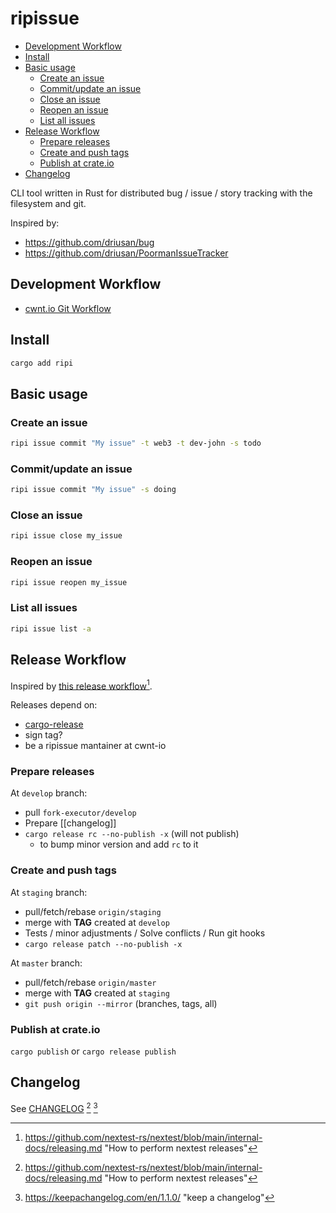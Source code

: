 # ripissue

<!-- toc -->

- [Development Workflow](#development-workflow)
- [Install](#install)
- [Basic usage](#basic-usage)
  - [Create an issue](#create-an-issue)
  - [Commit/update an issue](#commitupdate-an-issue)
  - [Close an issue](#close-an-issue)
  - [Reopen an issue](#reopen-an-issue)
  - [List all issues](#list-all-issues)
- [Release Workflow](#release-workflow)
  - [Prepare releases](#prepare-releases)
  - [Create and push tags](#create-and-push-tags)
  - [Publish at crate.io](#publish-at-crateio)
- [Changelog](#changelog)

<!-- tocstop -->

CLI tool written in Rust for distributed bug / issue / story tracking with the filesystem and git.

Inspired by:

-   https://github.com/driusan/bug
-   https://github.com/driusan/PoormanIssueTracker

## Development Workflow

  -   [cwnt.io Git Workflow](https://github.com/cwnt-io/mgmt/blob/master/git-workflow.md)

## Install

```bash
cargo add ripi
```

## Basic usage

### Create an issue

```bash
ripi issue commit "My issue" -t web3 -t dev-john -s todo
```

### Commit/update an issue

```bash
ripi issue commit "My issue" -s doing
```

### Close an issue

```bash
ripi issue close my_issue
```

### Reopen an issue

```bash
ripi issue reopen my_issue
```

### List all issues

```bash
ripi issue list -a
```

## Release Workflow

Inspired by [this release workflow](https://github.com/nextest-rs/nextest/blob/main/internal-docs/releasing.md)[^1].

Releases depend on:

- [cargo-release](https://github.com/crate-ci/cargo-release)
- sign tag?
- be a ripissue mantainer at cwnt-io

### Prepare releases

At `develop` branch:

- pull `fork-executor/develop`
- Prepare [[changelog]]
- `cargo release rc --no-publish -x` (will not publish)
  - to bump minor version and add `rc` to it

### Create and push tags

At `staging` branch:

- pull/fetch/rebase `origin/staging`
- merge with **TAG** created at `develop`
- Tests / minor adjustments / Solve conflicts / Run git hooks
- `cargo release patch --no-publish -x`

At `master` branch:

- pull/fetch/rebase `origin/master`
- merge with **TAG** created at `staging`
- `git push origin --mirror` (branches, tags, all)

### Publish at crate.io

`cargo publish` or `cargo release publish`

## Changelog

See [CHANGELOG](CHANGELOG.md) [^1] [^2]

[^1]: https://github.com/nextest-rs/nextest/blob/main/internal-docs/releasing.md "How to perform nextest releases"
[^2]: https://keepachangelog.com/en/1.1.0/ "keep a changelog"
